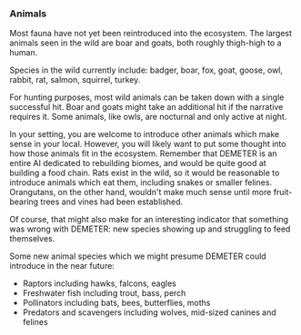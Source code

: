 ### Animals

Most fauna have not yet been reintroduced into the ecosystem.
The largest animals seen in the wild are boar and goats, both roughly thigh-high to a human.

Species in the wild currently include: badger, boar, fox, goat, goose, owl, rabbit, rat, salmon, squirrel, turkey.

For hunting purposes, most wild animals can be taken down with a single successful hit.
Boar and goats might take an additional hit if the narrative requires it.
Some animals, like owls, are nocturnal and only active at night.

In your setting, you are welcome to introduce other animals which make sense in your local.
However, you will likely want to put some thought into how those animals fit in the ecosystem.
Remember that DEMETER is an entire AI dedicated to rebuilding biomes, and would be quite good at building a food chain.
Rats exist in the wild, so it would be reasonable to introduce animals which eat them, including snakes or smaller felines.
Orangutans, on the other hand, wouldn't make much sense until more fruit-bearing trees and vines had been established.

Of course, that might also make for an interesting indicator that something was wrong with DEMETER: new species showing up and struggling to feed themselves.

Some new animal species which we might presume DEMETER could introduce in the near future:

* Raptors including hawks, falcons, eagles
* Freshwater fish including trout, bass, perch
* Pollinators including bats, bees, butterflies, moths
* Predators and scavengers including wolves, mid-sized canines and felines 
